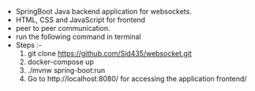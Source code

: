 - SpringBoot Java backend application for websockets.
- HTML, CSS and JavaScript for frontend
- peer to peer communication.
- run the following command in terminal
- Steps :- 
  1. git clone https://github.com/Sid435/websocket.git
  2. docker-compose up
  3. ./mvnw spring-boot:run
  4. Go to http://localhost:8080/ for accessing the application frontend/
